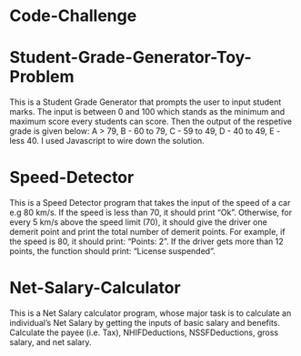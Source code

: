 # Code-Challenge
# Student-Grade-Generator-Toy-Problem
This is a Student Grade Generator that prompts the user to input student marks. The input is between 0 and 100 which stands as the minimum and maximum score every students can score. Then the output of the respetive grade is given below: A > 79, B - 60 to 79, C - 59 to 49, D - 40 to 49, E - less 40. I used Javascript to wire down the solution.

# Speed-Detector
This is a Speed Detector program that takes the input of the speed of a car e.g 80 km/s. If the speed is less than 70, it should print “Ok”. Otherwise, for every 5 km/s above the speed limit (70), it should give the driver one demerit point and print the total number of demerit points. For example, if the speed is 80, it should print: “Points: 2”. If the driver gets more than 12 points, the function should print: “License suspended”.

# Net-Salary-Calculator
This is a Net Salary calculator program, whose major task is to calculate an individual’s Net Salary by getting the inputs of basic salary and benefits. Calculate the payee (i.e. Tax), NHIFDeductions, NSSFDeductions, gross salary, and net salary.
